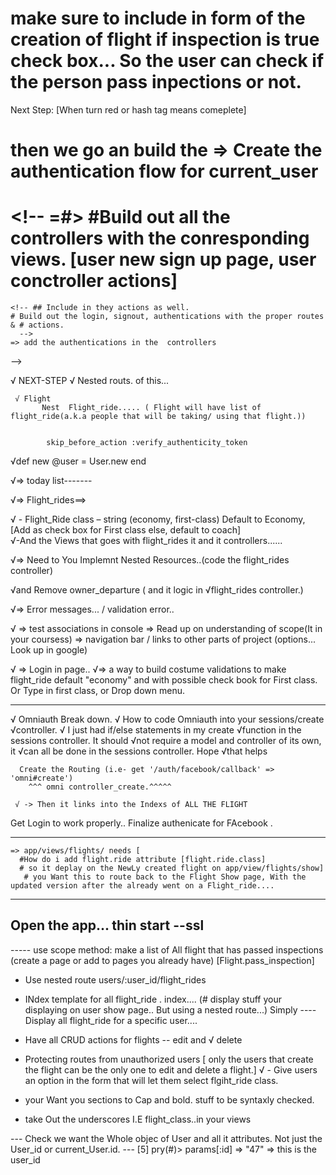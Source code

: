   # make sure to include in form of the creation of flight if inspection is true check box... So the user can check if the person pass inpections or not.


  Next Step:  [When turn red or hash tag means comeplete]

   # then we go an build the => Create the authentication flow for current_user

   # <!-- =#> #Build out all the controllers with the conresponding views.  [user new sign up page, user conctroller actions]
    
    <!-- ## Include in they actions as well.
    # Build out the login, signout, authentications with the proper routes & # actions. 
      -->
    => add the authentications in the  controllers
  -->

   √  NEXT-STEP
    √ Nested routs. of this...

     √ Flight
           Nest  Flight_ride..... ( Flight will have list of flight_ride(a.k.a people that will be taking/ using that flight.))


            skip_before_action :verify_authenticity_token

  √def new
    @user = User.new
  end

  √=> today list-------

 √=>  Flight_rides==> 

  √   - 	Flight_Ride class – string (economy, first-class) Default     to Economy, [Add as check box for First class else,         default to coach]   
  √-And the Views that goes with flight_rides it and it controllers......

  √=> Need to You Implemnt Nested Resources..(code the flight_rides controller)
  
  √and Remove owner_departure ( and it logic in √flight_rides controller.)

  <!-- VVVThis is the next pieceVVV -->

  √=> Error messages... / validation error..

 √ => test associations in console
  => Read up on understanding of scope(It in your coursess)
  => navigation bar / links to other parts of project (options... Look up in google)

  √ => Login in page..
   √=> a way to build costume validations to make flight_ride default "economy" and with possible check book for First class. Or  Type in first class, or Drop down menu.
   

   ----------------------
  √ Omniauth Break down.
    √ How to code Omniauth into your sessions/create √controller.
    √ I just had if/else statements in my create √function in the sessions controller. It should √not require a model and controller of its own, it √can all be done in the sessions controller. Hope √that helps


      Create the Routing (i.e- get '/auth/facebook/callback' => 'omni#create') 
        ^^^ omni controller_create.^^^^^

     √ -> Then it links into the Indexs of ALL THE FLIGHT

 Get Login to work properly..
 Finalize authenicate for FAcebook .

   ---------------
   
    => app/views/flights/ needs [
      #How do i add flight.ride attribute [flight.ride.class]
      # so it deplay on the NewLy created flight on app/view/flights/show]
       # you Want this to route back to the Flight Show page, With the updated version after the already went on a Flight_ride....

---------------------
  Open the app...
thin start --ssl
--------------------------
  ----- use scope method: make a list of All flight that has passed inspections (create a page or add to pages you already have)
[Flight.pass_inspection]
<!-- >>>>> -->
  - Use nested route users/:user_id/flight_rides 
  - INdex template for all flight_ride . index.... (# display stuff your displaying on user show page.. But using a nested route...) Simply ---- Display all flight_ride for a specific user....

  - Have all CRUD actions for flights -- edit and √ delete
  - Protecting routes from unauthorized users [ only the users that create the flight can be the only one to edit and delete a flight.]
 √ - Give users an option in the form that will let them select flgiht_ride class.
  - your Want you sections to Cap and bold. stuff to be syntaxly checked. 
  - take Out the underscores I.E flight_class..in your views

--- Check we want the Whole objec of User and all it attributes.  Not just the User_id or current_User.id.
 ---  [5] pry(#<FlightsController>)> params[:id]
=> "47"  => this is the user_id